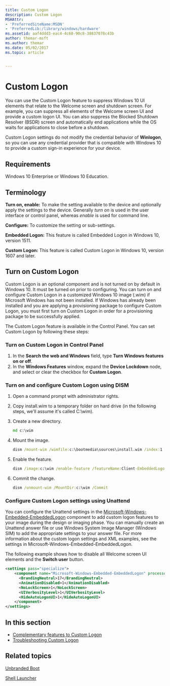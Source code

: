 ```yaml
---
title: Custom Logon
description: Custom Logon
MSHAttr:
- 'PreferredSiteName:MSDN'
- 'PreferredLib:/library/windows/hardware'
ms.assetid: aaf4ddd3-eac4-4c60-90c8-38837078c43b
author: themar-msft
ms.author: themar
ms.date: 05/02/2017
ms.topic: article


---
```

# Custom Logon

You can use the Custom Logon feature to suppress Windows 10 UI elements that relate to the Welcome screen and shutdown screen. For example, you can suppress all elements of the Welcome screen UI and provide a custom logon UI. You can also suppress the Blocked Shutdown Resolver (BSDR) screen and automatically end applications while the OS waits for applications to close before a shutdown.

Custom Logon settings do not modify the credential behavior of **Winlogon**, so you can use any credential provider that is compatible with Windows 10 to provide a custom sign-in experience for your device.

## Requirements

Windows 10 Enterprise or Windows 10 Education.

## Terminology

**Turn on, enable:** To make the setting available to the device and optionally apply the settings to the device. Generally *turn on* is used in the user interface or control panel, whereas *enable* is used for command line.

**Configure:** To customize the setting or sub-settings.

**Embedded Logon:** This feature is called Embedded Logon in Windows 10, version 1511.

**Custom Logon:** This feature is called Custom Logon in Windows 10, version 1607 and later.

## <a href="" id="turn-on-logon"></a>Turn on Custom Logon

Custom Logon is an optional component and is not turned on by default in Windows 10. It must be turned on prior to configuring. You can turn on and configure Custom Logon in a customized Windows 10 image (.wim) if Microsoft Windows has not been installed. If Windows has already been installed and you are applying a provisioning package to configure Custom Logon, you must first turn on Custom Logon in order for a provisioning package to be successfully applied.

The Custom Logon feature is available in the Control Panel. You can set Custom Logon by following these steps:

### Turn on Custom Logon in Control Panel

1. In the **Search the web and Windows** field, type **Turn Windows features on or off**.
1. In the **Windows Features** window, expand the **Device Lockdown** node, and select or clear the checkbox for **Custom Logon**.

### Turn on and configure Custom Logon using DISM

1. Open a command prompt with administrator rights.
1. Copy install.wim to a temporary folder on hard drive (in the following steps, we'll assume it's called C:\\wim).
1. Create a new directory.

    ```cmd
    md c:\wim
    ```

1. Mount the image.

    ```cmd
    dism /mount-wim /wimfile:c:\bootmedia\sources\install.wim /index:1 /MountDir:c:\wim
    ```

1. Enable the feature.

    ```cmd
    dism /image:c:\wim /enable-feature /featureName:Client-EmbeddedLogon
    ```

1. Commit the change.

    ```cmd
    dism /unmount-wim /MountDir:c:\wim /Commit
    ```

### Configure Custom Logon settings using Unattend

You can configure the Unattend settings in the [Microsoft-Windows-Embedded-EmbeddedLogon](https://docs.microsoft.com/en-us/windows-hardware/customize/desktop/unattend/microsoft-windows-embedded-embeddedlogon) component to add custom logon features to your image during the design or imaging phase. You can manually create an Unattend answer file or use Windows System Image Manager (Windows SIM) to add the appropriate settings to your answer file. For more information about the custom logon settings and XML examples, see the settings in Microsoft-Windows-Embedded-EmbeddedLogon.

The following example shows how to disable all Welcome screen UI elements and the **Switch user** button.

```xml
<settings pass="specialize">
    <component name="Microsoft-Windows-Embedded-EmbeddedLogon" processorArchitecture="x86" publicKeyToken="31bf3856ad364e35" language="neutral" versionScope="nonSxS" xmlns:xsi="http://www.w3.org/2001/XMLSchema-instance">
      <BrandingNeutral>17</BrandingNeutral>
      <AnimationDisabled>1</AnimationDisabled>
      <NoLockScreen>1</NoLockScreen>
      <UIVerbosityLevel>1</UIVerbosityLevel>
      <HideAutoLogonUI>1</HideAutoLogonUI>
    </component>
</settings>
```

## In this section

* [Complementary features to Custom Logon](complementary-features-to-custom-logon.md)
* [Troubleshooting Custom Logon](troubleshooting-custom-logon.md)

## Related topics

[Unbranded Boot](unbranded-boot.md)

[Shell Launcher](shell-launcher.md)


